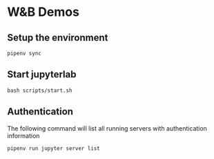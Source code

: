 # W&B Demos

## Setup the environment

```shell
pipenv sync
```

## Start jupyterlab

```shell
bash scripts/start.sh
```

## Authentication

The following command will list all running servers with authentication information

```shell
pipenv run jupyter server list
```
